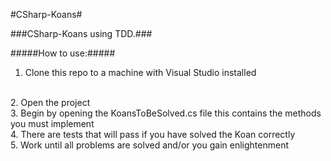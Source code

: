 #CSharp-Koans#

###CSharp-Koans using TDD.###

#####How to use:#####
1. Clone this repo to a machine with Visual Studio installed
<br />
2. Open the project
<br />
3. Begin by opening the KoansToBeSolved.cs file this contains the methods you must implement
<br />
4. There are tests that will pass if you have solved the Koan correctly
<br />
5. Work until all problems are solved and/or you gain enlightenment
